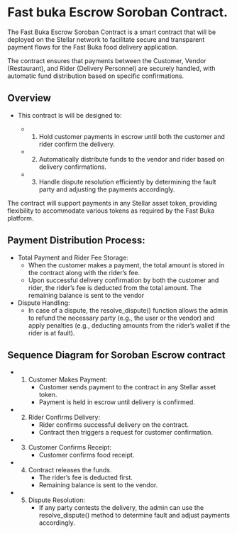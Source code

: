 # Fast buka Escrow Soroban Contract.
The Fast Buka Escrow Soroban Contract is a smart contract that will be deployed on the Stellar network to facilitate secure and transparent payment flows for the Fast Buka food delivery application. 

The contract ensures that payments between the Customer, Vendor (Restaurant), and Rider (Delivery Personnel) are securely handled, with automatic fund distribution based on specific confirmations.



## Overview

- This contract is will be designed to:

    - 1. Hold customer payments in escrow until both the customer and rider confirm the delivery.

    -  2. Automatically distribute funds to the vendor and rider based on delivery confirmations.

    - 3. Handle dispute resolution efficiently by determining the fault party and adjusting the payments accordingly.


The contract will support payments in any Stellar asset token, providing flexibility to accommodate various tokens as required by the Fast Buka platform.



## Payment Distribution Process:

- Total Payment and Rider Fee Storage:
    - When the customer makes a payment, the total amount is stored in the contract along with the rider’s fee.
    - Upon successful delivery confirmation by both the customer and rider, the rider’s fee is deducted from the total amount. The remaining balance is sent to the vendor
- Dispute Handling:
     - In case of a dispute, the resolve_dispute() function allows the admin to refund the necessary party (e.g., the user or the vendor) and apply penalties (e.g., deducting amounts from the rider’s wallet if the rider is at fault).



## Sequence Diagram for Soroban Escrow contract

- 1. Customer Makes Payment: 
        - Customer sends payment to the contract in any Stellar asset token.
        - Payment is held in escrow until delivery is confirmed.



- 2. Rider Confirms Delivery:
        - Rider confirms successful delivery on the contract.
        - Contract then triggers a request for customer confirmation.


- 3. Customer Confirms Receipt:
        - Customer confirms food receipt.
- 4. Contract releases the funds.
        - The rider’s fee is deducted first.
        - Remaining balance is sent to the vendor.

- 5.  Dispute Resolution:
        - If any party contests the delivery, the admin can use the resolve_dispute() method to determine fault and adjust payments accordingly.

